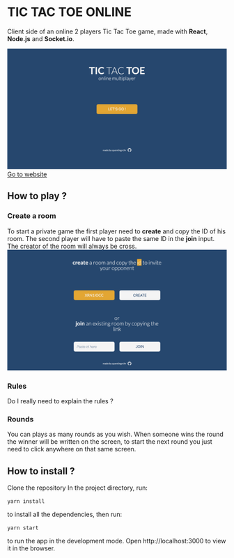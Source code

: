 # TIC TAC TOE ONLINE

Client side of an online 2 players Tic Tac Toe game, made with **React**, **Node.js** and **Socket.io**.

[![homepage](readme-assets/home-page.png)](https://tic-tac-toe-online.netlify.app)
[Go to website](https://tic-tac-toe-online.netlify.app)

## How to play ?

### Create a room

To start a private game the first player need to **create** and copy the ID of his room.
The second player will have to paste the same ID in the **join** input.
The creator of the room will always be cross.
![homepage](readme-assets/room-page.png)

### Rules

Do I really need to explain the rules ?

### Rounds

You can plays as many rounds as you wish.
When someone wins the round the winner will be written on the screen,
to start the next round you just need to click anywhere on that same screen.

## How to install ?

Clone the repository
In the project directory,
run:

```shell
yarn install
```

to install all the dependencies,
then run:

```shell
yarn start
```

to run the app in the development mode.
Open http://localhost:3000 to view it in the browser.
